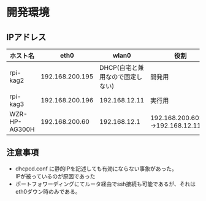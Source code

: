 # 開発環境
## IPアドレス
| ホスト名 | eth0 | wlan0 | 役割 |
|--|--|--|--|
| rpi-kag2      | 192.168.200.195 | DHCP(自宅と兼用なので固定しない) |開発用|
| rpi-kag3      | 192.168.200.196 | 192.168.12.11 |実行用|
| WZR-HP-AG300H | 192.168.200.60  | 192.168.12.1  | 192.168.200.60:22->192.168.12.11:22 |

## 注意事項
- dhcpcd.conf に静的IPを記述しても有効にならない事象があった。  
  IPが被っているのが原因であった
- ポートフォワーディングにてルータ経由でssh接続も可能であるが、それはeth0ダウン時のみである。  

#
